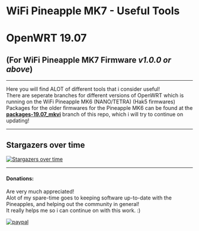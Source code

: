 # WiFi Pineapple MK7 - Useful Tools
# OpenWRT 19.07

## (For WiFi Pineapple MK7 Firmware *v1.0.0 or above*)
---
Here you will find ALOT of different tools that i consider useful!  
There are seperate branches for different versions of OpenWRT which is running on the WiFi Pineapple MK6 (NANO/TETRA) (Hak5 firmwares)  
Packages for the older firmwares for the Pineapple MK6 can be found at the **[packages-19.07_mkvi](https://github.com/adde88/openwrt-useful-tools/tree/packages-19.07_mkvi)** branch of this repo, which i will try to continue on updating!  

---
## Stargazers over time

[![Stargazers over time](https://starchart.cc/adde88/openwrt-useful-tools.svg)](https://starchart.cc/adde88/openwrt-useful-tools)

---
#### Donations:
Are very much appreciated!  
Alot of my spare-time goes to keeping software up-to-date with the Pineapples, and helping out the community in general!  
It really helps me so i can continue on with this work. :)


[![paypal](https://www.paypalobjects.com/en_US/NO/i/btn/btn_donateCC_LG.gif)](https://www.paypal.com/cgi-bin/webscr?cmd=_s-xclick&hosted_button_id=4HJM939H9PHWW)
